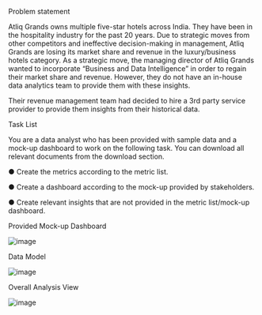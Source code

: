 Problem statement

Atliq Grands owns multiple five-star hotels across India. They have been in the hospitality industry for the past 20 years. Due to strategic moves from other competitors and ineffective decision-making in management, Atliq Grands are losing its market share and revenue in the luxury/business hotels category. As a strategic move, the managing director of Atliq Grands wanted to incorporate “Business and Data Intelligence” in order to regain their market share and revenue. However, they do not have an in-house data analytics team to provide them with these insights.

Their revenue management team had decided to hire a 3rd party service provider to provide them insights from their historical data.

Task List

You are a data analyst who has been provided with sample data and a mock-up dashboard to work on the following task. You can download all relevant documents from the download section.

● Create the metrics according to the metric list.

● Create a dashboard according to the mock-up provided by stakeholders.

● Create relevant insights that are not provided in the metric list/mock-up       
  dashboard.
  
Provided Mock-up Dashboard

![image](https://github.com/user-attachments/assets/50fda6d2-095a-4429-9832-84a7e52203ca)



Data Model

![image](https://github.com/user-attachments/assets/34f964ad-7b92-4d6a-bc0f-e39a64261ebb)



Overall Analysis View

![image](https://github.com/user-attachments/assets/5882098a-87c3-4058-8cb9-768775ac2cfe)


